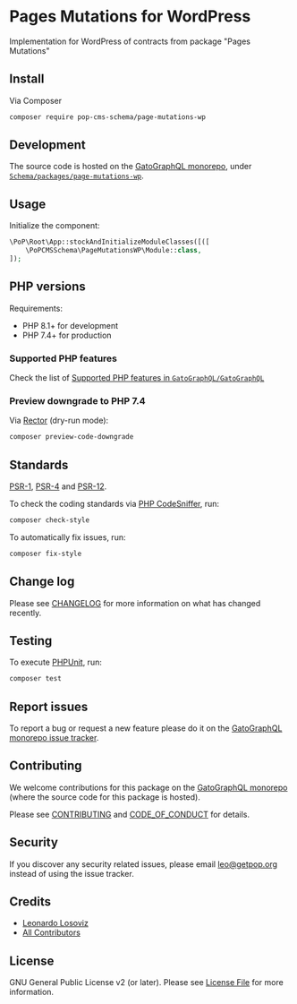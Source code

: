 # Pages Mutations for WordPress

<!--
[![Build Status][ico-travis]][link-travis]
[![Quality Score][ico-code-quality]][link-code-quality]
[![Software License][ico-license]](LICENSE.md)
[![Latest Version on Packagist][ico-version]][link-packagist]
[![Coverage Status][ico-scrutinizer]][link-scrutinizer]
[![Total Downloads][ico-downloads]][link-downloads]
-->

Implementation for WordPress of contracts from package "Pages Mutations"

## Install

Via Composer

``` bash
composer require pop-cms-schema/page-mutations-wp
```

## Development

The source code is hosted on the [GatoGraphQL monorepo](https://github.com/GatoGraphQL/GatoGraphQL), under [`Schema/packages/page-mutations-wp`](https://github.com/GatoGraphQL/GatoGraphQL/tree/master/layers/Schema/packages/page-mutations-wp).

## Usage

Initialize the component:

``` php
\PoP\Root\App::stockAndInitializeModuleClasses([([
    \PoPCMSSchema\PageMutationsWP\Module::class,
]);
```

## PHP versions

Requirements:

- PHP 8.1+ for development
- PHP 7.4+ for production

### Supported PHP features

Check the list of [Supported PHP features in `GatoGraphQL/GatoGraphQL`](https://github.com/GatoGraphQL/GatoGraphQL/blob/master/docs/supported-php-features.md)

### Preview downgrade to PHP 7.4

Via [Rector](https://github.com/rectorphp/rector) (dry-run mode):

```bash
composer preview-code-downgrade
```

## Standards

[PSR-1](https://www.php-fig.org/psr/psr-1), [PSR-4](https://www.php-fig.org/psr/psr-4) and [PSR-12](https://www.php-fig.org/psr/psr-12).

To check the coding standards via [PHP CodeSniffer](https://github.com/squizlabs/PHP_CodeSniffer), run:

``` bash
composer check-style
```

To automatically fix issues, run:

``` bash
composer fix-style
```

## Change log

Please see [CHANGELOG](CHANGELOG.md) for more information on what has changed recently.

## Testing

To execute [PHPUnit](https://phpunit.de/), run:

``` bash
composer test
```

## Report issues

To report a bug or request a new feature please do it on the [GatoGraphQL monorepo issue tracker](https://github.com/GatoGraphQL/GatoGraphQL/issues).

## Contributing

We welcome contributions for this package on the [GatoGraphQL monorepo](https://github.com/GatoGraphQL/GatoGraphQL) (where the source code for this package is hosted).

Please see [CONTRIBUTING](CONTRIBUTING.md) and [CODE_OF_CONDUCT](CODE_OF_CONDUCT.md) for details.

## Security

If you discover any security related issues, please email leo@getpop.org instead of using the issue tracker.

## Credits

- [Leonardo Losoviz][link-author]
- [All Contributors][link-contributors]

## License

GNU General Public License v2 (or later). Please see [License File](LICENSE.md) for more information.

[ico-version]: https://img.shields.io/packagist/v/pop-cms-schema/page-mutations-wp.svg?style=flat-square
[ico-license]: https://img.shields.io/badge/license-GPLv2-brightgreen.svg?style=flat-square
[ico-travis]: https://img.shields.io/travis/pop-cms-schema/page-mutations-wp/master.svg?style=flat-square
[ico-scrutinizer]: https://img.shields.io/scrutinizer/coverage/g/pop-cms-schema/page-mutations-wp.svg?style=flat-square
[ico-code-quality]: https://img.shields.io/scrutinizer/g/pop-cms-schema/page-mutations-wp.svg?style=flat-square
[ico-downloads]: https://img.shields.io/packagist/dt/pop-cms-schema/page-mutations-wp.svg?style=flat-square

[link-packagist]: https://packagist.org/packages/pop-cms-schema/page-mutations-wp
[link-travis]: https://travis-ci.org/pop-cms-schema/page-mutations-wp
[link-scrutinizer]: https://scrutinizer-ci.com/g/pop-cms-schema/page-mutations-wp/code-structure
[link-code-quality]: https://scrutinizer-ci.com/g/pop-cms-schema/page-mutations-wp
[link-downloads]: https://packagist.org/packages/pop-cms-schema/page-mutations-wp
[link-author]: https://github.com/leoloso
[link-contributors]: ../../../../../../contributors
